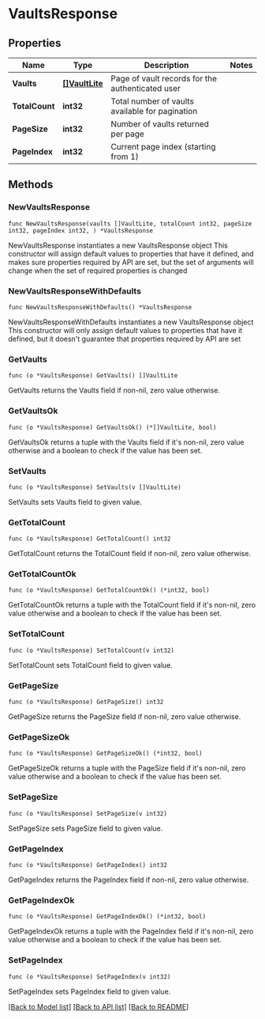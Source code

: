 # VaultsResponse

## Properties

Name | Type | Description | Notes
------------ | ------------- | ------------- | -------------
**Vaults** | [**[]VaultLite**](VaultLite.md) | Page of vault records for the authenticated user | 
**TotalCount** | **int32** | Total number of vaults available for pagination | 
**PageSize** | **int32** | Number of vaults returned per page | 
**PageIndex** | **int32** | Current page index (starting from 1) | 

## Methods

### NewVaultsResponse

`func NewVaultsResponse(vaults []VaultLite, totalCount int32, pageSize int32, pageIndex int32, ) *VaultsResponse`

NewVaultsResponse instantiates a new VaultsResponse object
This constructor will assign default values to properties that have it defined,
and makes sure properties required by API are set, but the set of arguments
will change when the set of required properties is changed

### NewVaultsResponseWithDefaults

`func NewVaultsResponseWithDefaults() *VaultsResponse`

NewVaultsResponseWithDefaults instantiates a new VaultsResponse object
This constructor will only assign default values to properties that have it defined,
but it doesn't guarantee that properties required by API are set

### GetVaults

`func (o *VaultsResponse) GetVaults() []VaultLite`

GetVaults returns the Vaults field if non-nil, zero value otherwise.

### GetVaultsOk

`func (o *VaultsResponse) GetVaultsOk() (*[]VaultLite, bool)`

GetVaultsOk returns a tuple with the Vaults field if it's non-nil, zero value otherwise
and a boolean to check if the value has been set.

### SetVaults

`func (o *VaultsResponse) SetVaults(v []VaultLite)`

SetVaults sets Vaults field to given value.


### GetTotalCount

`func (o *VaultsResponse) GetTotalCount() int32`

GetTotalCount returns the TotalCount field if non-nil, zero value otherwise.

### GetTotalCountOk

`func (o *VaultsResponse) GetTotalCountOk() (*int32, bool)`

GetTotalCountOk returns a tuple with the TotalCount field if it's non-nil, zero value otherwise
and a boolean to check if the value has been set.

### SetTotalCount

`func (o *VaultsResponse) SetTotalCount(v int32)`

SetTotalCount sets TotalCount field to given value.


### GetPageSize

`func (o *VaultsResponse) GetPageSize() int32`

GetPageSize returns the PageSize field if non-nil, zero value otherwise.

### GetPageSizeOk

`func (o *VaultsResponse) GetPageSizeOk() (*int32, bool)`

GetPageSizeOk returns a tuple with the PageSize field if it's non-nil, zero value otherwise
and a boolean to check if the value has been set.

### SetPageSize

`func (o *VaultsResponse) SetPageSize(v int32)`

SetPageSize sets PageSize field to given value.


### GetPageIndex

`func (o *VaultsResponse) GetPageIndex() int32`

GetPageIndex returns the PageIndex field if non-nil, zero value otherwise.

### GetPageIndexOk

`func (o *VaultsResponse) GetPageIndexOk() (*int32, bool)`

GetPageIndexOk returns a tuple with the PageIndex field if it's non-nil, zero value otherwise
and a boolean to check if the value has been set.

### SetPageIndex

`func (o *VaultsResponse) SetPageIndex(v int32)`

SetPageIndex sets PageIndex field to given value.



[[Back to Model list]](../README.md#documentation-for-models) [[Back to API list]](../README.md#documentation-for-api-endpoints) [[Back to README]](../README.md)


